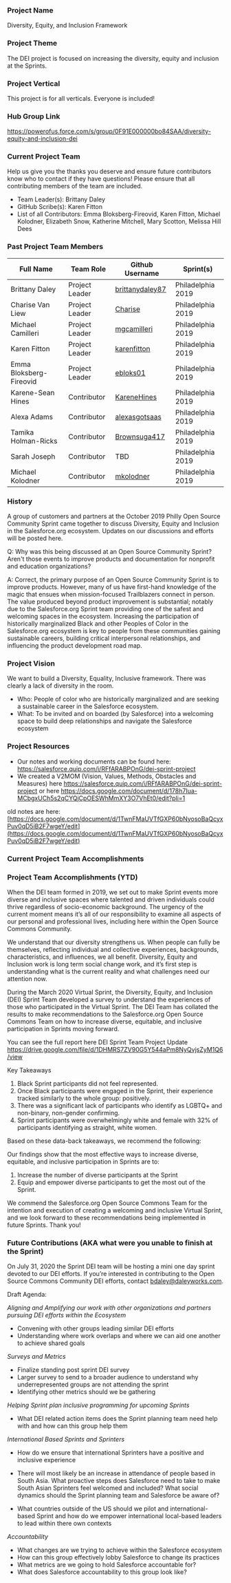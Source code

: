 ### Project Name
Diversity, Equity, and Inclusion Framework

### Project Theme
The DEI project is focused on increasing the diversity, equity and inclusion at the Sprints.

### Project Vertical
This project is for all verticals. Everyone is included!

### Hub Group Link
https://powerofus.force.com/s/group/0F91E000000bo84SAA/diversity-equity-and-inclusion-dei

### Current Project Team

Help us give you the thanks you deserve and ensure future contributors know who to contact if they have questions! Please ensure that all contributing members of the team are included.
* Team Leader(s): Brittany Daley
* GitHub Scribe(s): Karen Fitton
* List of all Contributors: Emma Bloksberg-Fireovid, Karen Fitton, Michael Kolodner, Elizabeth Snow, Katherine Mitchell, Mary Scotton, Melissa Hill Dees

### Past Project Team Members

Full Name               | Team Role      | Github Username | Sprint(s)
------------            | -------------  | ------------- | -------------
Brittany Daley          | Project Leader | [brittanydaley87](https://github.com/brittanydaley87) |Philadelphia 2019
Charise Van Liew        | Project Leader | [Charise](https://github.com/charise)                 | Philadelphia 2019
Michael Camilleri       | Project Leader | [mgcamilleri](https://github.com/mgcamilleri)         | Philadelphia 2019
Karen Fitton            | Project Leader | [karenfitton](https://github.com/karenfitton)         | Philadelphia 2019
Emma Bloksberg-Fireovid | Project Leader | [ebloks01](https://github.com/ebloks01)               | Philadelphia 2019
Karene-Sean Hines       | Contributor    | [KareneHines](https://github.com/KareneHines)         | Philadelphia 2019
Alexa Adams             | Contributor    | [alexasgotsaas](https://github.com/alexasgotsaas)     | Philadelphia 2019
Tamika Holman-Ricks     | Contributor    | [Brownsuga417](https://github.com/Brownsuga417)       | Philadelphia 2019
Sarah Joseph            | Contributor    | TBD                                                   | Philadelphia 2019
Michael Kolodner        | Contributor    | [mkolodner](https://github.com/mkolodner)             | Philadelphia 2019

### History

A group of customers and partners at the October 2019 Philly Open Source Community Sprint came together to discuss Diversity, Equity and Inclusion in the Salesforce.org ecosystem. Updates on our discussions and efforts will be posted here.

Q: Why was this being discussed at an Open Source Community Sprint? Aren't those events to improve products and documentation for nonprofit and education organizations?

A: Correct, the primary purpose of an Open Source Community Sprint is to improve products. However, many of us have first-hand knowledge of the magic that ensues when mission-focused Trailblazers connect in person. The value produced beyond product improvement is substantial; notably due to the Salesforce.org Sprint team providing one of the safest and welcoming spaces in the ecosystem. Increasing the participation of historically marginalized Black and other Peoples of Color in the Salesforce.org ecosystem is key to people from these communities gaining sustainable careers, building critical interpersonal relationships, and influencing the product development road map.

### Project Vision

We want to build a Diversity, Equality, Inclusive framework. There was clearly a lack of diversity in the room.

*   Who: People of color who are historically marginalized and are seeking a sustainable career in the Salesforce ecosystem.
*   What: To be invited and on boarded (by Salesforce) into a welcoming space to build deep relationships and navigate the Salesforce ecosystem

### Project Resources 
* Our notes and working documents can be found here: https://salesforce.quip.com/i/RFfARABPOnG/dei-sprint-project
* We created a V2MOM (Vision, Values, Methods, Obstacles and Measures) here https://salesforce.quip.com/i/RFfARABPOnG/dei-sprint-project or here https://docs.google.com/document/d/178h7Iua-MCbgxUCh5s2qCYQjCpOESWhMmXY3O7VhEt0/edit?pli=1

old notes are here:
[https://docs.google.com/document/d/1TwnFMaUVTfGXP60bNyosoBaQcyxPuv0qD5iB2F7wgeY/edit](https://docs.google.com/document/d/1TwnFMaUVTfGXP60bNyosoBaQcyxPuv0qD5iB2F7wgeY/edit)

### Current Project Team Accomplishments


### Project Team Accomplishments (YTD)
When the DEI team formed in 2019, we set out to make Sprint events more diverse and inclusive spaces where talented and driven individuals could thrive regardless of socio-economic background. The urgency of the current moment means it’s all of our responsibility to examine all aspects of our personal and professional lives, including here within the Open Source Commons Community.

We understand that our diversity strengthens us. When people can fully be themselves, reflecting individual and collective experiences, backgrounds, characteristics, and influences, we all benefit. Diversity, Equity and Inclusion work is long term social change work, and it’s first step is understanding what is the current reality and what challenges need our attention now.

During the March 2020 Virtual Sprint, the Diversity, Equity, and Inclusion (DEI) Sprint Team developed a survey to understand the experiences of those who participated in the Virtual Sprint. The DEI Team has collated the results to make recommendations to the Salesforce.org Open Source Commons Team on how to increase diverse, equitable, and inclusive participation in Sprints moving forward. 

You can see the full report here DEI Sprint Team Project Update  https://drive.google.com/file/d/1DHMRS7ZV90G5Y544aPm8NyQvjsZyM1Q6/view

Key Takeaways

1) Black Sprint participants did not feel represented.
2) Once Black participants were engaged in the Sprint, their experience tracked similarly to the whole group: positively.
3) There was a significant lack of participants who identify as LGBTQ+ and non-binary, non-gender confirming.
4) Sprint participants were overwhelmingly white and female with 32% of participants identifying as straight, white women. 

Based on these data-back takeaways, we recommend the following:

Our findings show that the most effective ways to increase diverse, equitable, and inclusive participation in Sprints are to:

1) Increase the number of diverse participants at the Sprint
2) Equip and empower diverse participants to get the most out of the Sprint.

We commend the Salesforce.org Open Source Commons Team for the intention and execution of creating a welcoming and inclusive Virtual Sprint, and we look forward to these recommendations being implemented in future Sprints. Thank you!


### Future Contributions (AKA what were you unable to finish at the Sprint)

On July 31, 2020 the Sprint DEI team will be hosting a mini one day sprint devoted to our DEI efforts.
If you’re interested in contributing to the Open Source Commons Community DEI efforts, contact bdaley@daleyworks.com.

Draft Agenda:

*Aligning and Amplifying our work with other organizations and partners pursuing DEI efforts within the Ecosystem*
* Convening with other groups leading similar DEI efforts
* Understanding where work overlaps and where we can aid one another to achieve shared goals

*Surveys and Metrics*
* Finalize standing post sprint DEI survey
* Larger survey to send to a broader audience to understand why underrepresented groups are not attending the sprint
* Identifying other metrics should we be gathering 

*Helping Sprint plan inclusive programming for upcoming Sprints*
* What DEI related action items does the Sprint planning team need help with and how can this group help them

*International Based Sprints and Sprinters*
* How do we ensure that international Sprinters have a positive and inclusive experience
- There will most likely be an increase in attendance of people based in South Asia. What proactive steps does Salesforce need to take to make South Asian Sprinters feel welcomed and included? What social dynamics should the Sprint planning team and Salesforce be aware of?
* What countries outside of the US should we pilot and international-based Sprint and how do we empower international local-based leaders to lead within there own contexts

*Accountability*
* What changes are we trying to achieve within the Salesforce ecosystem
* How can this group effectively lobby  Salesforce to change its practices
* What metrics are we going to hold Salesforce accountable for?
* What does Salesforce accountability to this group look like?




